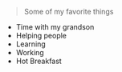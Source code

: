 > Some of my favorite things
* Time with my grandson
* Helping people
* Learning
* Working
* Hot Breakfast
